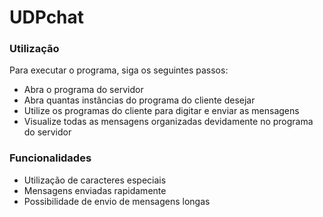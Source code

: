 # UDPchat

### Utilização
Para executar o programa, siga os seguintes passos: 
- Abra o programa do servidor
- Abra quantas instâncias do programa do cliente desejar
- Utilize os programas do cliente para digitar e enviar as mensagens
- Visualize todas as mensagens organizadas devidamente no programa do servidor

### Funcionalidades
- Utilização de caracteres especiais
- Mensagens enviadas rapidamente
- Possibilidade de envio de mensagens longas
